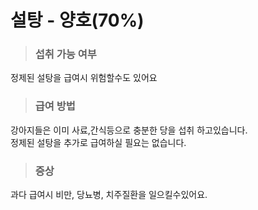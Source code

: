 # 설탕 - 양호(70%)
> ### 섭취 가능 여부
정제된 설탕을 급여시 위험할수도 있어요
> ### 급여 방법
강아지들은 이미 사료,간식등으로 충분한 당을 섭취 하고있습니다.\
정제된 설탕을 추가로 급여하실 필요는 없습니다.
> ### 증상
과다 급여시 비만, 당뇨병, 치주질환을 일으킬수있어요.


